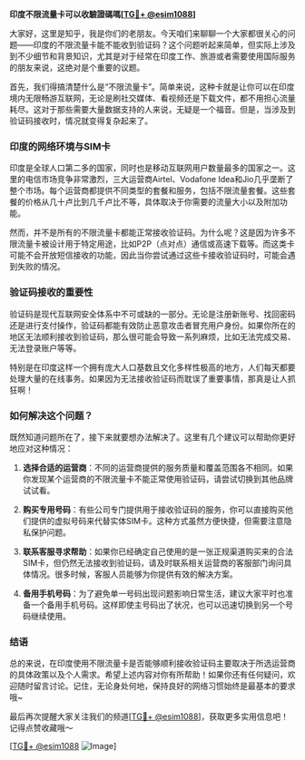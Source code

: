 **印度不限流量卡可以收驗證碼嗎[[TG💪+ @esim1088](https://t.me/s/esim1088)]**

大家好，这里是知乎，我是你们的老朋友。今天咱们来聊聊一个大家都很关心的问题——印度的不限流量卡能不能收到验证码？这个问题听起来简单，但实际上涉及到不少细节和背景知识，尤其是对于经常在印度工作、旅游或者需要使用国际服务的朋友来说，这绝对是个重要的议题。

首先，我们得搞清楚什么是“不限流量卡”。简单来说，这种卡就是让你可以在印度境内无限畅游互联网，无论是刷社交媒体、看视频还是下载文件，都不用担心流量耗尽。这对于那些需要大量数据支持的人来说，无疑是一个福音。但是，当涉及到验证码接收时，情况就变得复杂起来了。

### 印度的网络环境与SIM卡

印度是全球人口第二多的国家，同时也是移动互联网用户数量最多的国家之一。这里的电信市场竞争非常激烈，三大运营商Airtel、Vodafone Idea和Jio几乎垄断了整个市场。每个运营商都提供不同类型的套餐和服务，包括不限流量套餐。这些套餐的价格从几十卢比到几千卢比不等，具体取决于你需要的流量大小以及附加功能。

然而，并不是所有的不限流量卡都能正常接收验证码。为什么呢？这是因为许多不限流量卡被设计用于特定用途，比如P2P（点对点）通信或高速下载等。而这类卡可能不会开放短信接收的功能，因此当你尝试通过这些卡接收验证码时，可能会遇到失败的情况。

### 验证码接收的重要性

验证码是现代互联网安全体系中不可或缺的一部分。无论是注册新账号、找回密码还是进行支付操作，验证码都能有效防止恶意攻击者冒充用户身份。如果你所在的地区无法顺利接收到验证码，那么很可能会导致一系列麻烦，比如无法完成交易、无法登录账户等等。

特别是在印度这样一个拥有庞大人口基数且文化多样性极高的地方，人们每天都要处理大量的在线事务。如果因为无法接收验证码而耽误了重要事情，那真是让人抓狂啊！

### 如何解决这个问题？

既然知道问题所在了，接下来就要想办法解决了。这里有几个建议可以帮助你更好地应对这种情况：

1. **选择合适的运营商**：不同的运营商提供的服务质量和覆盖范围各不相同。如果你发现某个运营商的不限流量卡不能正常使用验证码，请尝试切换到其他品牌试试看。
   
2. **购买专用号码**：有些公司专门提供用于接收验证码的服务，你可以直接购买他们提供的虚拟号码来代替实体SIM卡。这种方式虽然方便快捷，但需要注意隐私保护问题。

3. **联系客服寻求帮助**：如果你已经确定自己使用的是一张正规渠道购买来的合法SIM卡，但仍然无法接收到验证码，请及时联系相关运营商的客服部门询问具体情况。很多时候，客服人员能够为你提供有效的解决方案。

4. **备用手机号码**：为了避免单一号码出现问题影响日常生活，建议大家平时也准备一个备用手机号码。这样即使主号码出了状况，也可以迅速切换到另一个号码继续使用。

### 结语

总的来说，在印度使用不限流量卡是否能够顺利接收验证码主要取决于所选运营商的具体政策以及个人需求。希望上述内容对你有所帮助！如果你还有任何疑问，欢迎随时留言讨论。记住，无论身处何地，保持良好的网络习惯始终是最基本的要求哦~

最后再次提醒大家关注我们的频道[[TG💪+ @esim1088](https://t.me/s/esim1088)]，获取更多实用信息吧！记得点赞收藏哦～

[[TG💪+ @esim1088](https://t.me/s/esim1088) ![Image](https://i.postimg.cc/4NQfJmqS/Snipaste-2025-05-13-00-14-12.png)]
